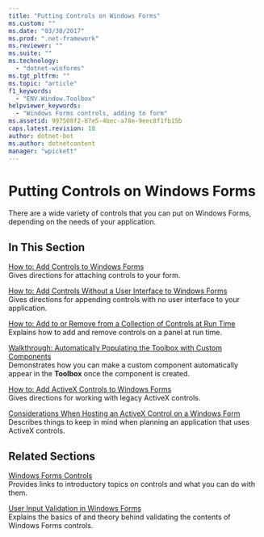```yaml
---
title: "Putting Controls on Windows Forms"
ms.custom: ""
ms.date: "03/30/2017"
ms.prod: ".net-framework"
ms.reviewer: ""
ms.suite: ""
ms.technology: 
  - "dotnet-winforms"
ms.tgt_pltfrm: ""
ms.topic: "article"
f1_keywords: 
  - "ENV.Window.Toolbox"
helpviewer_keywords: 
  - "Windows Forms controls, adding to form"
ms.assetid: 997508f2-87e5-4bec-a78e-9eec8f1fb15b
caps.latest.revision: 10
author: dotnet-bot
ms.author: dotnetcontent
manager: "wpickett"
---
```

# Putting Controls on Windows Forms
There are a wide variety of controls that you can put on Windows Forms, depending on the needs of your application.  
  
## In This Section  
 [How to: Add Controls to Windows Forms](../../../../docs/framework/winforms/controls/how-to-add-controls-to-windows-forms.md)  
 Gives directions for attaching controls to your form.  
  
 [How to: Add Controls Without a User Interface to Windows Forms](../../../../docs/framework/winforms/controls/how-to-add-controls-without-a-user-interface-to-windows-forms.md)  
 Gives directions for appending controls with no user interface to your application.  
  
 [How to: Add to or Remove from a Collection of Controls at Run Time](../../../../docs/framework/winforms/controls/how-to-add-to-or-remove-from-a-collection-of-controls-at-run-time.md)  
 Explains how to add and remove controls on a panel at run time.  
  
 [Walkthrough: Automatically Populating the Toolbox with Custom Components](../../../../docs/framework/winforms/controls/walkthrough-automatically-populating-the-toolbox-with-custom-components.md)  
 Demonstrates how you can make a custom component automatically appear in the **Toolbox** once the component is created.  
  
 [How to: Add ActiveX Controls to Windows Forms](../../../../docs/framework/winforms/controls/how-to-add-activex-controls-to-windows-forms.md)  
 Gives directions for working with legacy ActiveX controls.  
  
 [Considerations When Hosting an ActiveX Control on a Windows Form](../../../../docs/framework/winforms/controls/considerations-when-hosting-an-activex-control-on-a-windows-form.md)  
 Describes things to keep in mind when planning an application that uses ActiveX controls.  
  
## Related Sections  
 [Windows Forms Controls](../../../../docs/framework/winforms/controls/index.md)  
 Provides links to introductory topics on controls and what you can do with them.  
  
 [User Input Validation in Windows Forms](../../../../docs/framework/winforms/user-input-validation-in-windows-forms.md)  
 Explains the basics of and theory behind validating the contents of Windows Forms controls.
